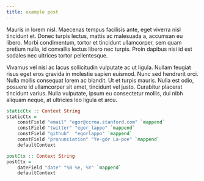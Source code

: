 ```yaml
---
title: example post
---
```


Mauris in lorem nisl. Maecenas tempus facilisis ante, eget viverra nisl
tincidunt et. Donec turpis lectus, mattis ac malesuada a, accumsan eu libero.
Morbi condimentum, tortor et tincidunt ullamcorper, sem quam pretium nulla, id
convallis lectus libero nec turpis. Proin dapibus nisi id est sodales nec
ultrices tortor pellentesque.

Vivamus vel nisi ac lacus sollicitudin vulputate
ac ut ligula. Nullam feugiat risus eget eros gravida in molestie sapien euismod.
Nunc sed hendrerit orci. Nulla mollis consequat lorem ac blandit. Ut et turpis
mauris. Nulla est odio, posuere id ullamcorper sit amet, tincidunt vel justo.
Curabitur placerat tincidunt varius. Nulla vulputate, ipsum eu consectetur
mollis, dui nibh aliquam neque, at ultricies leo ligula et arcu.

```haskell
staticCtx :: Context String
staticCtx = 
    constField "email" "egor@ccrma.stanford.com" `mappend`
    constField "twitter" "egor_lappo" `mappend`
    constField "github"  "egorlappo" `mappend`
    constField "pronunciation" "Ye-gór La-poe" `mappend`
    defaultContext

postCtx :: Context String
postCtx =
    dateField "date" "%B %e, %Y" `mappend`
    defaultContext
```